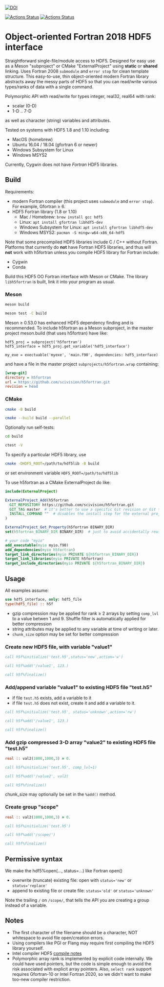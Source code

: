[![DOI](https://zenodo.org/badge/128736984.svg)](https://zenodo.org/badge/latestdoi/128736984)

[![Actions Status](https://github.com/scivision/h5fortran/workflows/ci_linux/badge.svg)](https://github.com/scivision/h5fortran/actions)
[![Actions Status](https://github.com/scivision/h5fortran/workflows/ci_mac/badge.svg)](https://github.com/scivision/h5fortran/actions)

# Object-oriented Fortran 2018 HDF5 interface

Straightforward single-file/module access to HDF5.
Designed for easy use as a Meson "subproject" or CMake "ExternalProject" using **static** or **shared** linking.
Uses Fortran 2008 `submodule` and `error stop` for clean template structure.
This easy-to-use, thin object-oriented modern Fortran library abstracts away the messy parts of HDF5 so that you can read/write various types/ranks of data with a single command.

Polymorphic API with read/write for types integer, real32, real64 with rank:

* scalar (0-D)
* 1-D .. 7-D

as well as character (string) variables and attributes.

Tested on systems with HDF5 1.8 and 1.10 including:

* MacOS (homebrew)
* Ubuntu 16.04 / 18.04 (gfortran 6 or newer)
* Windows Subsystem for Linux
* Windows MSYS2

Currently, Cygwin does not have *Fortran* HDF5 libraries.

## Build

Requirements:

* modern Fortran compiler (this project uses `submodule` and `error stop`). For example, Gfortran &ge; 6.
* HDF5 Fortran library (1.8 or 1.10)
  * Mac / Homebrew: `brew install gcc hdf5`
  * Linux: `apt install gfortran libhdf5-dev`
  * Windows Subsystem for Linux: `apt install gfortran libhdf5-dev`
  * Windows MSYS2: `pacman -S mingw-w64-x86_64-hdf5`

Note that some precompiled HDF5 libraries include C / C++ without Fortran.
Platforms that currently do **not** have Fortran HDF5 libraries, and thus will **not** work with h5fortran unless you compile HDF5 library for Fortran include:

* Cygwin
* Conda

Build this HDF5 OO Fortran interface with Meson or CMake.
The library `libh5fortran` is built, link it into your program as usual.

### Meson

```sh
meson build

meson test -C build
```

Meson &ge; 0.53.0 has enhanced HDF5 dependency finding and is recommended.
To include h5fortran as a Meson subproject, in the master project meson.build (that uses h5fortran) have like:

```meson
hdf5_proj = subproject('h5fortran')
hdf5_interface = hdf5_proj.get_variable('hdf5_interface')

my_exe = exectuable('myexe', 'main.f90', dependencies: hdf5_interface)
```

and have a file in the master project `subprojects/h5fortran.wrap` containing:

```ini
[wrap-git]
directory = h5fortran
url = https://github.com/scivision/h5fortran.git
revision = head
```

### CMake

```sh
cmake -B build

cmake --build build --parallel
```

Optionally run self-tests:
```sh
cd build

ctest -V
```

To specify a particular HDF5 library, use

```sh
cmake -DHDF5_ROOT=/path/to/hdf5lib -B build
```

or set environment variable `HDF5_ROOT=/path/to/hdf5lib`

To use h5fortran as a CMake ExternalProject do like:

```cmake
include(ExternalProject)

ExternalProject_Add(h5fortran
  GIT_REPOSITORY https://github.com/scivision/h5fortran.git
  GIT_TAG master  # it's better to use a specific Git revision or Git tag for reproducibility
  INSTALL_COMMAND ""  # disables the install step for the external project
)

ExternalProject_Get_Property(h5fortran BINARY_DIR)
set(h5fortran_BINARY_DIR BINARY_DIR)  # just to avoid accidentally reusing the variable name.

# your code "myio"
add_executable(myio myio.f90)
add_dependencies(myio h5fortran)
target_link_directories(myio PRIVATE ${h5fortran_BINARY_DIR})
target_link_libraries(myio PRIVATE h5fortran)
target_include_directories(myio PRIVATE ${h5fortran_BINARY_DIR})
```

## Usage

All examples assume:

```fortran
use hdf5_interface, only: hdf5_file
type(hdf5_file) :: h5f
```


* gzip compression may be applied for rank &ge; 2 arrays by setting `comp_lvl` to a value betwen 1 and 9.
  Shuffle filter is automatically applied for better compression
* string attributes may be applied to any variable at time of writing or later.
* `chunk_size` option may be set for better compression


### Create new HDF5 file, with variable "value1"

```fortran
call h5f%initialize('test.h5',status='new',action='w')

call h5f%add('/value1', 123.)

call h5f%finalize()
```

### Add/append variable "value1" to existing HDF5 file "test.h5"

* if file `test.h5` exists, add a variable to it
* if file `test.h5` does not exist, create it and add a variable to it.

```fortran
call h5f%initialize('test.h5', status='unknown',action='rw')

call h5f%add('/value1', 123.)

call h5f%finalize()
```

### Add gzip compressed 3-D array "value2" to existing HDF5 file "test.h5"

```fortran
real :: val2(1000,1000,3) = 0.

call h5f%initialize('test.h5', comp_lvl=1)

call h5f%add('/value2', val2)

call h5f%finalize()
```

chunk_size may optionally be set in the `%add()` method.

### Create group "scope"

```fortran
real :: val2(1000,1000,3) = 0.

call h5f%initialize('test.h5')

call h5f%add('/scope/')

call h5f%finalize()
```

## Permissive syntax

We make the hdf5%open(..., status=...) like Fortran open()

* overwrite (truncate) existing file: open with `status='new'` or `status='replace'`
* append to existing file or create file: `status='old'` or `status='unknown'`

Note the trailing `/` on `/scope/`, that tells the API you are creating a group instead of a variable.

## Notes

* The first character of the filename should be a character, NOT whitespace to avoid file open/creation errors.
* Using compilers like PGI or Flang may require first compiling the HDF5 library yourself.
* Intel compiler HDF5 [compile notes](https://www.hdfgroup.org/downloads/hdf5/source-code/)
* Polymorphic array rank is implemented by explicit code internally. We could have used pointers, but the code is simple enough to avoid the risk associated with explicit array pointers. Also, `select rank` support requires Gfortran-10 or Intel Fortran 2020, so we didn't want to make too-new compiler restriction.
